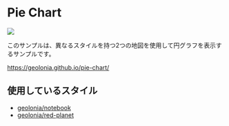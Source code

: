 # Pie Chart

![](https://www.evernote.com/l/ABXlxofMYrdC04VMiExI21Myz-pzrmF3XB8B/image.png)

このサンプルは、異なるスタイルを持つ2つの地図を使用して円グラフを表示するサンプルです。

https://geolonia.github.io/pie-chart/

## 使用しているスタイル

* [geolonia/notebook](https://github.com/geolonia/notebook)
* [geolonia/red-planet](https://github.com/geolonia/red-planet)
